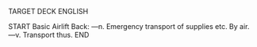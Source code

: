 TARGET DECK
ENGLISH

START
Basic
Airlift
Back: —n. Emergency transport of supplies etc. By air. —v. Transport thus.
END
